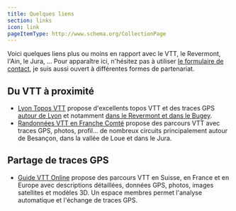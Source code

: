 ```yaml
---
title: Quelques liens
section: links
icon: link
pageItemType: http://www.schema.org/CollectionPage
---
```


Voici quelques liens plus ou moins en rapport avec le VTT, le Revermont, l'Ain,
le Jura, ... Pour apparaître ici, n'hésitez pas à utiliser [le formulaire de
contact](/contact/), je suis aussi ouvert à différentes formes de partenariat.

## Du VTT à proximité

* [Lyon Topos VTT](http://lyontoposvtt.free.fr/) propose d'excellents topos VTT
  et des traces GPS [autour de
  Lyon](http://lyontoposvtt.free.fr/lyonnais-topos.htm) et notamment [dans le
  Revermont et dans le Bugey](http://lyontoposvtt.free.fr/topos-rhone-alpes.htm).
* [Randonnées VTT en Franche Comté](http://www.randonnee-vtt.fr/) propose des
  parcours VTT avec traces GPS, photos, profil... de nombreux circuits
  principalement autour de Besançon, dans la vallée de Loue et dans le Jura.

## Partage de traces GPS

* [Guide VTT Online](http://www.guidevtt.com/) propose des parcours VTT en Suisse, en France
  et en Europe avec descriptions détaillées, données GPS, photos, images
  satellites et modèles 3D. Un espace membres permet l'analyse automatique et
  l'échange de traces GPS.
